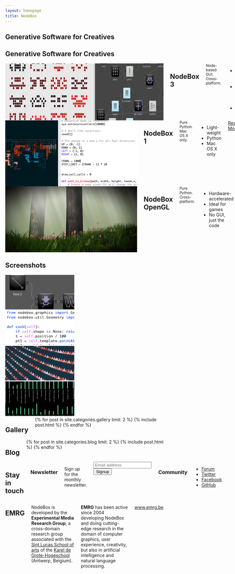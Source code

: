 ```yaml
---
layout: homepage
title: NodeBox
---
```


<div class="hero row">
  <h2 class="sixteen columns">Generative Software for Creatives</h2>  
</div>

<div class="versions row">
  <h2 class="sixteen columns">Generative Software for Creatives</h2>  
  <div class="eight columns featured app">
    <img src="/media/homepage/nodebox-3.jpg" alt="NodeBox 3 Screenshot">
    <h2>NodeBox 3</h2>
    <small>Node-based GUI. Cross-platform.</small>
    <ul>
      <li>Easy-to-use node-based GUI</li>
      <li>For Windows, Mac OS X and Linux</li>
      <li>Under active development</li>
    </ul>
    <div class="more"><a href="/node/">Read More</a></div>
  </div>
  <div class="four columns app">
    <img src="/media/homepage/nodebox-1.jpg" alt="Nodes">
    <h2>NodeBox 1</h2>
    <small>Pure Python. Mac OS X only.</small>
    <ul>
      <li>Light-weight</li>
      <li>Python</li>
      <li>Mac OS X only</li>
    </ul>
    <div class="more"><a href="/code/">Read More</a></div>
  </div>
 <div class="four columns app">
    <img src="/media/homepage/nodebox-opengl.jpg" alt="Nodes">
    <h2>NodeBox OpenGL</h2>
    <small>Pure Python. Cross-platform.</small>
    <ul>
      <li>Hardware-accelerated</li>
      <li>Ideal for games</li>
      <li>No GUI, just the code</li>
    </ul>
    <div class="more"><a href="/opengl/">Read More</a></div>
  </div>
</div> <!-- .versions -->


<div class="screenshots row">
  <h2 class="sixteen columns">Screenshots</h2>
  <div class="four columns">
    <a class="thumb" href="/media/homepage/nodes.png"><img src="/media/homepage/nodes_sq.png" alt="Nodes"></a>
  </div>
  <div class="four columns">
    <a class="thumb" href="/media/homepage/code.png"><img src="/media/homepage/code_sq.png" alt="Nodes"></a>
  </div>
  <div class="four columns">
    <a class="thumb" href="/media/homepage/animation.png"><img src="/media/homepage/animation_sq.png" alt="Nodes"></a>    
  </div>
  <div class="four columns">
    <a class="thumb" href="/media/homepage/dataviz.png"><img src="/media/homepage/dataviz_sq.png" alt="Data Visualization"></a>
  </div>
</div> <!-- .screenshots -->

<div class="gallery row">
  <div class="four columns gal">
  <h2>Gallery</h2>
  {% for post in site.categories.gallery limit: 2 %}
    {% include post.html %}
  {% endfor %}
  </div>
  <div class="four columns blog">
  <h2>Blog</h2>
  {% for post in site.categories.blog limit: 2 %}
    {% include post.html %}
  {% endfor %}
  </div>
  
  <div class="eight columns community">
    <h2>Stay in touch</h2>
    <div class="four columns omega">
      <h3>Newsletter</h3>
      <p>Sign up for the monthly newsletter.</p>
      <form method="post">
        <input type="email" placeholder="Email address" /><br>
        <input class="sign" type="submit" value="Signup" />
      </form>
    </div>
    <div class="four columns alpha">
      <h3>Community</h3>
      <ul>
        <li><a href="http://forum.nodebox.net/">Forum</a></li>
        <li><a href="http://twitter.com/nodebox">Twitter</a></li>
        <li><a href="http://facebook.com/nodebox">Facebook</a></li>
        <li><a href="https://github.com/nodebox/nodebox">GitHub</a></li>
      </ul>
    </div>
  </div>
  
  
</div> <!-- .gallery -->

<div class="connect row">
  <div class="eight columns emrg">
    <h2>EMRG</h2>
    <p>NodeBox is developed by the <strong>Experimental Media Research Group</strong>, a cross-domain research group associated with the <a href="http://www.sintlucasantwerpen.be/">Sint Lucas School of arts</a> of the <a href="http://www.kdg.be/">Karel de Grote-Hogeschool</a> (Antwerp, Belgium). </p>
    <p><strong>EMRG</strong> has been active since 2004 developing NodeBox and doing cutting-edge research in the domain of computer graphics, user experience, creativity, but also in artificial intelligence and natural language processing.</p>
    <p><a href="http://www.emrg.be/">www.emrg.be</a></p>
  </div>
</div>  <!-- .connect -->

